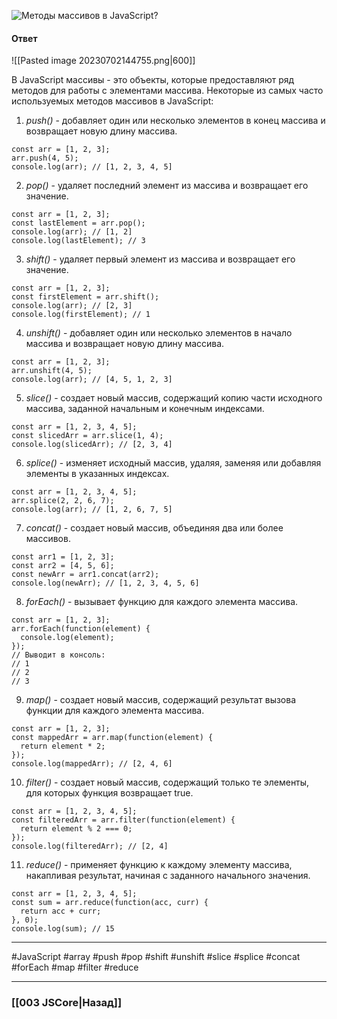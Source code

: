 ![Методы массивов в JavaScript?](https://youtu.be/CjdCxxqObaM?t=538)

#### Ответ

![[Pasted image 20230702144755.png|600]]

В JavaScript массивы - это объекты, которые предоставляют ряд методов для работы с элементами массива. Некоторые из самых часто используемых методов массивов в JavaScript:

1. *push()* - добавляет один или несколько элементов в конец массива и возвращает новую длину массива.

```
const arr = [1, 2, 3];
arr.push(4, 5);
console.log(arr); // [1, 2, 3, 4, 5]
```

2. *pop()* - удаляет последний элемент из массива и возвращает его значение.

```
const arr = [1, 2, 3];
const lastElement = arr.pop();
console.log(arr); // [1, 2]
console.log(lastElement); // 3
```

3. *shift()* - удаляет первый элемент из массива и возвращает его значение.

```
const arr = [1, 2, 3];
const firstElement = arr.shift();
console.log(arr); // [2, 3]
console.log(firstElement); // 1
```

4. *unshift()* - добавляет один или несколько элементов в начало массива и возвращает новую длину массива.

```
const arr = [1, 2, 3];
arr.unshift(4, 5);
console.log(arr); // [4, 5, 1, 2, 3]
```

5. *slice()* - создает новый массив, содержащий копию части исходного массива, заданной начальным и конечным индексами.

```
const arr = [1, 2, 3, 4, 5];
const slicedArr = arr.slice(1, 4);
console.log(slicedArr); // [2, 3, 4]
```

6. *splice()* - изменяет исходный массив, удаляя, заменяя или добавляя элементы в указанных индексах.

```
const arr = [1, 2, 3, 4, 5];
arr.splice(2, 2, 6, 7);
console.log(arr); // [1, 2, 6, 7, 5]
```

7. *concat()* - создает новый массив, объединяя два или более массивов.

```
const arr1 = [1, 2, 3];
const arr2 = [4, 5, 6];
const newArr = arr1.concat(arr2);
console.log(newArr); // [1, 2, 3, 4, 5, 6]
```

8. *forEach()* - вызывает функцию для каждого элемента массива.

```
const arr = [1, 2, 3];
arr.forEach(function(element) {
  console.log(element);
});
// Выводит в консоль:
// 1
// 2
// 3
```

9. *map()* - создает новый массив, содержащий результат вызова функции для каждого элемента массива.

```
const arr = [1, 2, 3];
const mappedArr = arr.map(function(element) {
  return element * 2;
});
console.log(mappedArr); // [2, 4, 6]
```

10. *filter()* - создает новый массив, содержащий только те элементы, для которых функция возвращает true.

```
const arr = [1, 2, 3, 4, 5];
const filteredArr = arr.filter(function(element) {
  return element % 2 === 0;
});
console.log(filteredArr); // [2, 4]
```

11. *reduce()* - применяет функцию к каждому элементу массива, накапливая результат, начиная с заданного начального значения.

```
const arr = [1, 2, 3, 4, 5];
const sum = arr.reduce(function(acc, curr) {
  return acc + curr;
}, 0);
console.log(sum); // 15
```

___
#JavaScript #array #push #pop #shift #unshift #slice #splice #concat #forEach #map #filter #reduce

___

### [[003 JSCore|Назад]]